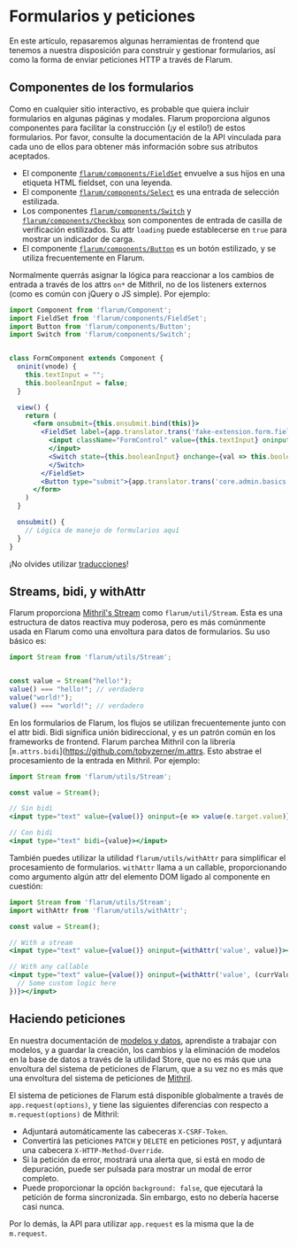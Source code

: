 # Formularios y peticiones

En este artículo, repasaremos algunas herramientas de frontend que tenemos a nuestra disposición para construir y gestionar formularios, así como la forma de enviar peticiones HTTP a través de Flarum.

## Componentes de los formularios

Como en cualquier sitio interactivo, es probable que quiera incluir formularios en algunas páginas y modales. Flarum proporciona algunos componentes para facilitar la construcción (¡y el estilo!) de estos formularios. Por favor, consulte la documentación de la API vinculada para cada uno de ellos para obtener más información sobre sus atributos aceptados.

- El componente [`flarum/components/FieldSet`](https://api.docs.flarum.org/js/master/class/src/common/components/fieldset.js~fieldset) envuelve a sus hijos en una etiqueta HTML fieldset, con una leyenda.
- El componente [`flarum/components/Select`](https://api.docs.flarum.org/js/master/class/src/common/components/select.js~select) es una entrada de selección estilizada.
- Los componentes [`flarum/components/Switch`](https://api.docs.flarum.org/js/master/class/src/common/components/switch.js~switch) y [`flarum/components/Checkbox`](https://api.docs.flarum.org/js/master/class/src/common/components/checkbox.js~checkbox) son componentes de entrada de casilla de verificación estilizados. Su attr `loading` puede establecerse en `true` para mostrar un indicador de carga.
- El componente [`flarum/components/Button`](https://api.docs.flarum.org/js/master/class/src/common/components/button.js~button) es un botón estilizado, y se utiliza frecuentemente en Flarum.

Normalmente querrás asignar la lógica para reaccionar a los cambios de entrada a través de los attrs `on*` de Mithril, no de los listeners externos (como es común con jQuery o JS simple). Por ejemplo:

```jsx
import Component from 'flarum/Component';
import FieldSet from 'flarum/components/FieldSet';
import Button from 'flarum/components/Button';
import Switch from 'flarum/components/Switch';


class FormComponent extends Component {
  oninit(vnode) {
    this.textInput = "";
    this.booleanInput = false;
  }

  view() {
    return (
      <form onsubmit={this.onsubmit.bind(this)}>
        <FieldSet label={app.translator.trans('fake-extension.form.fieldset_label')}>
          <input className="FormControl" value={this.textInput} oninput={e => this.textInput = e.target.value}>
          </input>
          <Switch state={this.booleanInput} onchange={val => this.booleanInput = val}>
          </Switch>
        </FieldSet>
        <Button type="submit">{app.translator.trans('core.admin.basics.submit_button')}</Button>
      </form>
    )
  }

  onsubmit() {
    // Lógica de manejo de formularios aquí
  }
}
```

¡No olvides utilizar [traducciones](translate.md)!


## Streams, bidi, y withAttr

Flarum proporciona [Mithril's Stream](https://mithril.js.org/stream.html) como `flarum/util/Stream`. Esta es una estructura de datos reactiva muy poderosa, pero es más comúnmente usada en Flarum como una envoltura para datos de formularios. Su uso básico es:

```js
import Stream from 'flarum/utils/Stream';


const value = Stream("hello!");
value() === "hello!"; // verdadero
value("world!");
value() === "world!"; // verdadero
```

En los formularios de Flarum, los flujos se utilizan frecuentemente junto con el attr bidi. Bidi significa unión bidireccional, y es un patrón común en los frameworks de frontend. Flarum parchea Mithril con la librería [`m.attrs.bidi`](https://github.com/tobyzerner/m.attrs. Esto abstrae el procesamiento de la entrada en Mithril. Por ejemplo:

```jsx
import Stream from 'flarum/utils/Stream';

const value = Stream();

// Sin bidi
<input type="text" value={value()} oninput={e => value(e.target.value)}></input>

// Con bidi
<input type="text" bidi={value}></input>
```

También puedes utilizar la utilidad `flarum/utils/withAttr` para simplificar el procesamiento de formularios. `withAttr` llama a un callable, proporcionando como argumento algún attr del elemento DOM ligado al componente en cuestión:

```jsx
import Stream from 'flarum/utils/Stream';
import withAttr from 'flarum/utils/withAttr';

const value = Stream();

// With a stream
<input type="text" value={value()} oninput={withAttr('value', value)}></input>

// With any callable
<input type="text" value={value()} oninput={withAttr('value', (currValue) => {
  // Some custom logic here
})}></input>
```

## Haciendo peticiones

En nuestra documentación de [modelos y datos](data.md), aprendiste a trabajar con modelos, y a guardar la creación, los cambios y la eliminación de modelos en la base de datos a través de la utilidad Store, que no es más que una envoltura del sistema de peticiones de Flarum, que a su vez no es más que una envoltura del sistema de peticiones de [Mithril](https://mithril.js.org/request.html).

El sistema de peticiones de Flarum está disponible globalmente a través de `app.request(options)`, y tiene las siguientes diferencias con respecto a `m.request(options)` de Mithril:

- Adjuntará automáticamente las cabeceras `X-CSRF-Token`.
- Convertirá las peticiones `PATCH` y `DELETE` en peticiones `POST`, y adjuntará una cabecera `X-HTTP-Method-Override`.
- Si la petición da error, mostrará una alerta que, si está en modo de depuración, puede ser pulsada para mostrar un modal de error completo.
- Puede proporcionar la opción `background: false`, que ejecutará la petición de forma sincronizada. Sin embargo, esto no debería hacerse casi nunca.

Por lo demás, la API para utilizar `app.request` es la misma que la de `m.request`.
